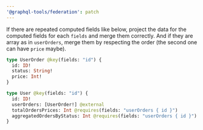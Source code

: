 ```yaml
---
'@graphql-tools/federation': patch
---
```


If there are repeated computed fields like below, project the data for the computed fields for each `fields` and merge them correctly.
And if they are array as in `userOrders`, merge them by respecting the order (the second one can have `price` maybe).

```graphql
type UserOrder @key(fields: "id") {
  id: ID!
  status: String!
  price: Int!
}

type User @key(fields: "id") {
  id: ID!
  userOrders: [UserOrder!] @external
  totalOrdersPrices: Int @requires(fields: "userOrders { id }")
  aggregatedOrdersByStatus: Int @requires(fields: "userOrders { id }")
}
```
